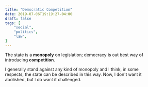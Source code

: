 ```yaml
---
title: "Democratic Competition"
date: 2019-07-06T19:19:27-04:00
draft: false
tags: [
	"social",
	"politics",
	"law",
]
---
```

The state is a **monopoly** on legislation; democracy is out best way of introducing **competition**.

I generally stand against any kind of monopoly and I think, in some respects, the state can be described in this way. Now, I don't want it abolished, but I do want it challenged.
